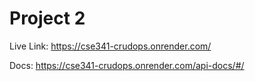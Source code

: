 # Project 2

Live Link: https://cse341-crudops.onrender.com/

Docs: https://cse341-crudops.onrender.com/api-docs/#/
